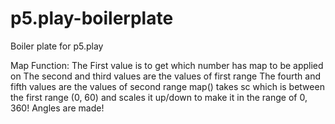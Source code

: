 # p5.play-boilerplate
Boiler plate for p5.play


Map Function:
The First value is to get which number has map to be applied on
The second and third values are the values of first range
The fourth and fifth values are the values of second range
map() takes sc which is 
between the first range (0, 60) and scales it up/down to make it in the range of 0, 360! Angles are made!